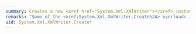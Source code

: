 ```yaml
---
summary: Creates a new <xref href="System.Xml.XmlWriter"></xref> instance.
remarks: "Some of the <xref:System.Xml.XmlWriter.Create%2A> overloads include a `settings` parameter that accepts an <xref:System.Xml.XmlWriterSettings> object. You can use this object to:  \n  \n-   Specify which features you want supported on the created <xref:System.Xml.XmlWriter> object.  \n  \n-   Reuse the <xref:System.Xml.XmlWriterSettings> object to create multiple writer objects. The <xref:System.Xml.XmlWriterSettings> object is copied and marked read-only for each created writer. Changes to the settings on an <xref:System.Xml.XmlWriterSettings> instance do not affect existing writers with the same settings. Thus, you can use the same settings to create multiple writers with the same functionality. Or, you can modify the settings on an <xref:System.Xml.XmlWriterSettings> instance and create a new writer with a different set of features.  \n  \n-   Add features to an existing XML writer. The <xref:System.Xml.XmlWriter.Create%2A> method can accept another <xref:System.Xml.XmlWriter> object. The underlying <xref:System.Xml.XmlWriter> object does not have to be an XML writer created by the static <xref:System.Xml.XmlWriter.Create%2A> method. For example, you can specify a user-defined XML writer to add additional features to.  \n  \n-   Take full advantage of features such as better conformance checking and compliance to the [XML 1.0 recommendation](http://www.w3.org/TR/2006/REC-xml-20060816/) that are available only on <xref:System.Xml.XmlWriter> objects created by the static <xref:System.Xml.XmlWriter.Create%2A> method.  \n  \n If you use a <xref:System.Xml.XmlWriter.Create%2A> overload that doesn't accept an <xref:System.Xml.XmlWriterSettings> object, the following default writer settings are used:  \n  \n|Setting|Default|  \n|-------------|-------------|  \n|<xref:System.Xml.XmlWriterSettings.CheckCharacters%2A>|`true`|  \n|<xref:System.Xml.XmlWriterSettings.CloseOutput%2A>|`false`|  \n|<xref:System.Xml.XmlWriterSettings.ConformanceLevel%2A>|<xref:System.Xml.ConformanceLevel?displayProperty=fullName>|  \n|<xref:System.Xml.XmlWriterSettings.Encoding%2A>|<xref:System.Text.Encoding.UTF8?displayProperty=fullName>|  \n|<xref:System.Xml.XmlWriterSettings.Indent%2A>|`false`|  \n|<xref:System.Xml.XmlWriterSettings.IndentChars%2A>|Two spaces|  \n|<xref:System.Xml.XmlWriterSettings.NamespaceHandling%2A>|<xref:System.Xml.NamespaceHandling.Default> (no removal)|  \n|<xref:System.Xml.XmlWriterSettings.NewLineChars%2A>|`\\r\\n` (carriage return, new line)|  \n|<xref:System.Xml.XmlWriterSettings.NewLineHandling%2A>|<xref:System.Xml.NewLineHandling?displayProperty=fullName>|  \n|<xref:System.Xml.XmlWriterSettings.NewLineOnAttributes%2A>|`false`|  \n|<xref:System.Xml.XmlWriterSettings.OmitXmlDeclaration%2A>|`false`|  \n|<xref:System.Xml.XmlWriterSettings.OutputMethod%2A>|<xref:System.Xml.XmlOutputMethod?displayProperty=fullName>|  \n|<xref:System.Xml.XmlWriterSettings.WriteEndDocumentOnClose%2A>|`true`|  \n  \n> [!NOTE]\n>  Although the .NET Framework includes the <xref:System.Xml.XmlTextWriter> class, which is a concrete implementation of the <xref:System.Xml.XmlWriter> class, we recommend that you create <xref:System.Xml.XmlWriter> instances by using the <xref:System.Xml.XmlWriter.Create%2A> method."
uid: System.Xml.XmlWriter.Create*
---
```

